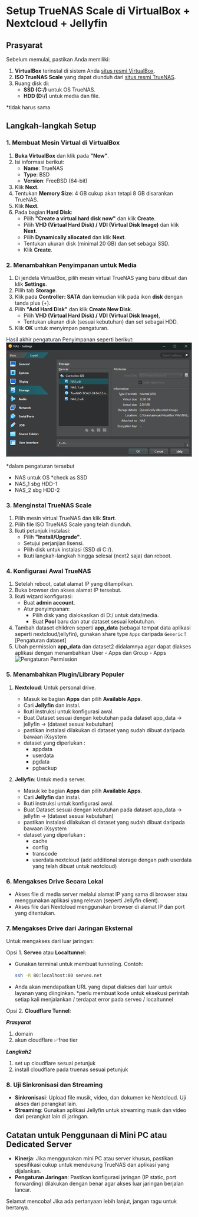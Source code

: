 # Setup TrueNAS Scale di VirtualBox + Nextcloud + Jellyfin

## Prasyarat
Sebelum memulai, pastikan Anda memiliki:
1. **VirtualBox** terinstal di sistem Anda [situs resmi VirtualBox](https://www.virtualbox.org/).
2. **ISO TrueNAS Scale** yang dapat diunduh dari [situs resmi TrueNAS](https://www.truenas.com/download-truenas-scale/).
3. Ruang disk di:
   - **SSD (C:/)** untuk OS TrueNAS.
   - **HDD (D:/)** untuk media dan file.

*tidak harus sama

## Langkah-langkah Setup

### 1. Membuat Mesin Virtual di VirtualBox

1. **Buka VirtualBox** dan klik pada **"New"**.
2. Isi informasi berikut:
   - **Name**: TrueNAS
   - **Type**: BSD
   - **Version**: FreeBSD (64-bit)
3. Klik **Next**.
4. Tentukan **Memory Size**: 4 GB cukup akan tetapi 8 GB disarankan TrueNAS.
5. Klik **Next**.
6. Pada bagian **Hard Disk**:
   - Pilih **"Create a virtual hard disk now"** dan klik **Create**.
   - Pilih **VHD (Virtual Hard Disk) / VDI (Virtual Disk Image)** dan klik **Next**.
   - Pilih **Dynamically allocated** dan klik **Next**.
   - Tentukan ukuran disk (minimal 20 GB) dan set sebagai SSD.
   - Klik **Create**.

### 2. Menambahkan Penyimpanan untuk Media

1. Di jendela VirtualBox, pilih mesin virtual TrueNAS yang baru dibuat dan klik **Settings**.
2. Pilih tab **Storage**.
3. Klik pada **Controller: SATA** dan kemudian klik pada ikon **disk** dengan tanda plus (+).
4. Pilih **"Add Hard Disk"** dan klik **Create New Disk**.
   - Pilih **VHD (Virtual Hard Disk) / VDI (Virtual Disk Image)**,
   - Tentukan ukuran disk (sesuai kebutuhan) dan set sebagai HDD.
5. Klik **OK** untuk menyimpan pengaturan.

Hasil akhir pengaturan Penyimpanan seperti berikut:
![Pengaturan Penyimpanan](./Img/storage_setting.png)

*dalam pengaturan tersebut 
- NAS untuk OS *check as SSD
- NAS_1 sbg HDD-1
- NAS_2 sbg HDD-2

### 3. Menginstal TrueNAS Scale

1. Pilih mesin virtual TrueNAS dan klik **Start**.
2. Pilih file ISO TrueNAS Scale yang telah diunduh.
3. Ikuti petunjuk instalasi:
   - Pilih **"Install/Upgrade"**.
   - Setujui perjanjian lisensi.
   - Pilih disk untuk instalasi (SSD di C:/).
   - Ikuti langkah-langkah hingga selesai (next2 saja) dan reboot.

### 4. Konfigurasi Awal TrueNAS

1. Setelah reboot, catat alamat IP yang ditampilkan.
2. Buka browser dan akses alamat IP tersebut.
3. Ikuti wizard konfigurasi:
   - Buat **admin account**.
   - Atur penyimpanan:
     - Pilih disk yang dialokasikan di D:/ untuk data/media.
     - Buat **Pool** baru dan atur dataset sesuai kebutuhan.
4. Tambah dataset children seperti **app_data** (sebagai tempat data aplikasi seperti nextcloud/jellyfin), gunakan share type `Apps` daripada `Generic`
![Pengaturan dataset]
5. Ubah permission **app_data** dan dataset2 didalamnya agar dapat diakses aplikasi dengan menambahkan User - Apps dan Group - Apps 
![Pengaturan Permission](./Img/dataset_permission_setting.png)


### 5. Menambahkan Plugin/Library Populer

1. **Nextcloud**: Untuk personal drive.
   - Masuk ke bagian **Apps** dan pilih **Available Apps**.
   - Cari **Jellyfin** dan instal.
   - Ikuti instruksi untuk konfigurasi awal.
   - Buat Dataset sesuai dengan kebutuhan pada dataset app_data -> jellyfin -> (dataset sesuai kebutuhan)
   - pastikan instalasi dilakukan di dataset yang sudah dibuat daripada bawaan iXsystem 
   - dataset yang diperlukan : 
      - appdata
      - userdata
      - pgdata
      - pgbackup


2. **Jellyfin**: Untuk media server.
   - Masuk ke bagian **Apps** dan pilih **Available Apps**.
   - Cari **Jellyfin** dan instal.
   - Ikuti instruksi untuk konfigurasi awal.
   - Buat Dataset sesuai dengan kebutuhan pada dataset app_data -> jellyfin -> (dataset sesuai kebutuhan)
   - pastikan instalasi dilakukan di dataset yang sudah dibuat daripada bawaan iXsystem
   - dataset yang diperlukan : 
      - cache
      - config
      - transcode
      - userdata nextcloud (add additional storage dengan path userdata yang telah dibuat untuk nextcloud)

### 6. Mengakses Drive Secara Lokal

- Akses file di media server melalui alamat IP yang sama di browser atau menggunakan aplikasi yang relevan (seperti Jellyfin client).
- Akses file dari Nextcloud menggunakan browser di alamat IP dan port yang ditentukan.

### 7. Mengakses Drive dari Jaringan Eksternal

Untuk mengakses dari luar jaringan:

Opsi 1. **Serveo** atau **Localtunnel**:
   - Gunakan terminal untuk membuat tunneling. Contoh:
     ```bash
     ssh -R 80:localhost:80 serveo.net
     ```
   - Anda akan mendapatkan URL yang dapat diakses dari luar untuk layanan yang diinginkan.
   *perlu membuat kode untuk eksekusi perintah setiap kali menjalankan / terdapat error pada serveo / localtunnel

Opsi 2. **Cloudflare Tunnel**:

   ***Prasyarat***
   1. domain
   2. akun cloudflare ✅free tier

   ***Langkah2***
   1. set up cloudflare sesuai petunjuk
   2. install cloudflare pada truenas sesuai petunjuk


### 8. Uji Sinkronisasi dan Streaming

- **Sinkronisasi**: Upload file musik, video, dan dokumen ke Nextcloud. Uji akses dari perangkat lain.
- **Streaming**: Gunakan aplikasi Jellyfin untuk streaming musik dan video dari perangkat lain di jaringan.

## Catatan untuk Penggunaan di Mini PC atau Dedicated Server

- **Kinerja**: Jika menggunakan mini PC atau server khusus, pastikan spesifikasi cukup untuk mendukung TrueNAS dan aplikasi yang dijalankan.
- **Pengaturan Jaringan**: Pastikan konfigurasi jaringan (IP static, port forwarding) dilakukan dengan benar agar akses luar jaringan berjalan lancar.

Selamat mencoba! Jika ada pertanyaan lebih lanjut, jangan ragu untuk bertanya.